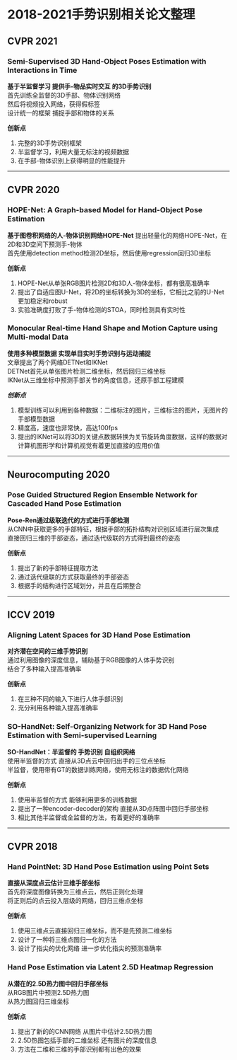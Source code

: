 # 2018-2021手势识别相关论文整理

## CVPR 2021
### Semi-Supervised 3D Hand-Object Poses Estimation with Interactions in Time
**基于半监督学习 提供手-物品实时交互 的3D手势识别**  
首先训练全监督的3D手部、物体识别网络  
然后将视频投入网络，获得假标签  
设计统一的框架 捕捉手部和物体的关系

**创新点**  
1. 完整的3D手势识别框架
2. 半监督学习，利用大量无标注的视频数据
3. 在手部-物体识别上获得明显的性能提升

***  
## CVPR 2020
### HOPE-Net: A Graph-based Model for Hand-Object Pose Estimation
**基于图卷积网络的人-物体识别网络HOPE-Net**
提出轻量化的网络HOPE-Net，在2D和3D空间下预测手-物体  
首先使用detection method检测2D坐标，然后使用regression回归3D坐标  

**创新点**
1. HOPE-Net从单张RGB图片检测2D和3D人-物体坐标，都有很高准确率
2. 提出了自适应图U-Net，将2D的坐标转换为3D的坐标，它相比之前的U-Net更加稳定和robust
3. 实验准确度打败了手-物体检测的STOA，同时检测具有实时性

### Monocular Real-time Hand Shape and Motion Capture using Multi-modal Data
**使用多种模型数据 实现单目实时手势识别与运动捕捉**  
文章提出了两个网络DETNet和IKNet  
DETNet首先从单张图片检测二维坐标，然后回归三维坐标  
IKNet从三维坐标中预测手部关节的角度信息，还原手部工程建模

***创新点***  
1. 模型训练可以利用到各种数据：二维标注的图片，三维标注的图片，无图片的手部模型数据
2. 精度高，速度也非常快，高达100fps
3. 提出的IKNet可以将3D的关键点数据转换为关节旋转角度数据，这样的数据对计算机图形学和计算机视觉有着更加直接的应用价值

***  
## Neurocomputing 2020
### Pose Guided Structured Region Ensemble Network for Cascaded Hand Pose Estimation
**Pose-Ren通过级联迭代的方式进行手部检测**  
从CNN中获取更多的手部特征，根据手部的拓扑结构对识别区域进行层次集成  
直接回归三维的手部姿态，通过迭代级联的方式得到最终的姿态  

**创新点**  
1. 提出了新的手部特征提取方法
2. 通过迭代级联的方式获取最终的手部姿态
3. 根据手的结构进行区域划分，并且在后期整合

***  
## ICCV 2019
### Aligning Latent Spaces for 3D Hand Pose Estimation
**对齐潜在空间的三维手势识别**  
通过利用图像的深度信息，辅助基于RGB图像的人体手势识别  
结合了多种输入提高准确率

**创新点**  
1. 在三种不同的输入下进行人体手部识别
2. 充分利用各种输入提高准确率


### SO-HandNet: Self-Organizing Network for 3D Hand Pose Estimation with Semi-supervised Learning
**SO-HandNet：半监督的 手势识别 自组织网络**  
使用半监督的方式 直接从3D点云中回归出手的三位点坐标  
半监督，使用带有GT的数据训练网络，使用无标注的数据优化网络  

**创新点**  
1. 使用半监督的方式 能够利用更多的训练数据
2. 提出了一种encoder-decoder的架构 直接从3D点阵图中回归手部坐标
3. 相比其他半监督或全监督的方法，有着更好的准确率

***  
## CVPR 2018
### Hand PointNet: 3D Hand Pose Estimation using Point Sets
**直接从深度点云估计三维手部坐标**  
首先将深度图像转换为三维点云，然后正则化处理  
将正则后的点云投入层级的网络，回归三维点坐标  

**创新点**  
1. 使用三维点云直接回归三维坐标，而不是先预测二维坐标
2. 设计了一种将三维点图归一化的方法
3. 设计了指尖的优化网络 进一步优化指尖的预测准确率

### Hand Pose Estimation via Latent 2.5D Heatmap Regression
**从潜在的2.5D热力图中回归手部坐标**  
从RGB图片中预测2.5D热力图  
从热力图回归三维坐标  

**创新点**  
1. 提出了新的的CNN网络 从图片中估计2.5D热力图
2. 2.5D热图包括手部的二维坐标 还有图片的深度信息
3. 方法在二维和三维的手部识别都有出色的效果





